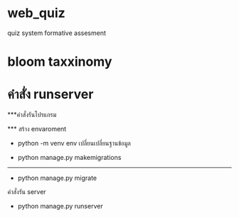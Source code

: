 # web_quiz
quiz system formative assesment 

# bloom taxxinomy

# คำสั่ง runserver

***คำสั่งรันโปรแกรม 

*** สร้าง envaroment
- python -m venv env
เปลี่ยนเปลี่ยนฐานข้อมูล


- python manage.py makemigrations 

***
- python manage.py migrate

คำสั่งรัน server
- python manage.py runserver



